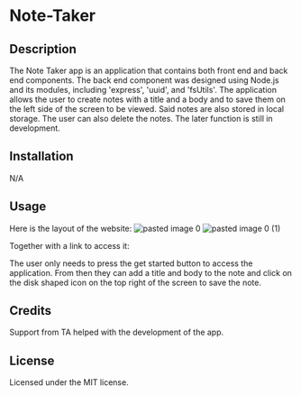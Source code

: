 # Note-Taker

## Description

The Note Taker app is an application that contains both front end and back end components. The back end component was designed using Node.js and its modules, including 'express', 'uuid', and 'fsUtils'. The application allows the user to create notes with a title and a body and to save them on the left side of the screen to be viewed. Said notes are also stored in local storage. The user can also delete the notes. The later function is still in development.

## Installation

N/A

## Usage

Here is the layout of the website:
![pasted image 0](https://github.com/leopelo/Password-Generator/assets/127148387/7ce85b72-5ffc-497b-8263-12bc60c62977)
![pasted image 0 (1)](https://github.com/leopelo/Password-Generator/assets/127148387/4fb18e3c-f4d5-4933-8df5-be2ae28d51d0)

Together with a link to access it: 

The user only needs to press the get started button to access the application. From then they can add a title and body to the note and click on the disk shaped icon on the top right of the screen to save the note. 
## Credits
Support from TA helped with the development of the app.

## License

Licensed under the MIT license.
